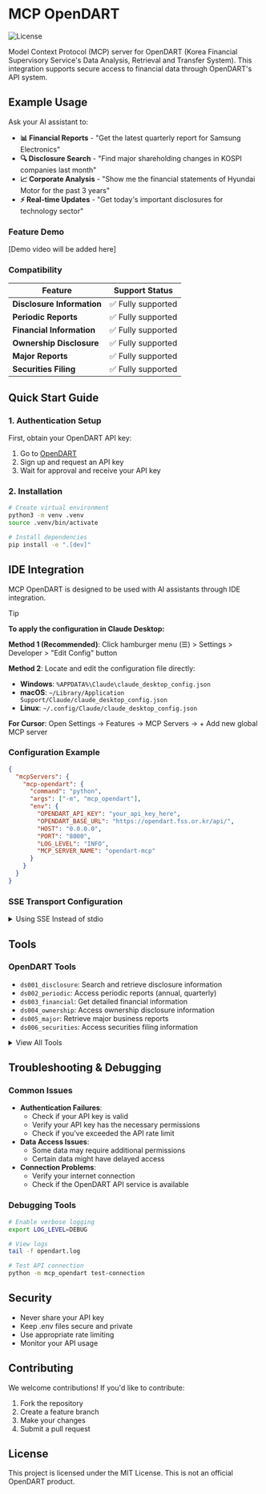 # MCP OpenDART

![License](https://img.shields.io/github/license/sooperset/mcp-opendart)

Model Context Protocol (MCP) server for OpenDART (Korea Financial Supervisory Service's Data Analysis, Retrieval and Transfer System). This integration supports secure access to financial data through OpenDART's API system.

## Example Usage

Ask your AI assistant to:

- **📊 Financial Reports** - "Get the latest quarterly report for Samsung Electronics"
- **🔍 Disclosure Search** - "Find major shareholding changes in KOSPI companies last month"
- **📈 Corporate Analysis** - "Show me the financial statements of Hyundai Motor for the past 3 years"
- **⚡ Real-time Updates** - "Get today's important disclosures for technology sector"

### Feature Demo

[Demo video will be added here]

### Compatibility

|Feature|Support Status|
|---|---|
|**Disclosure Information**|✅ Fully supported|
|**Periodic Reports**|✅ Fully supported|
|**Financial Information**|✅ Fully supported|
|**Ownership Disclosure**|✅ Fully supported|
|**Major Reports**|✅ Fully supported|
|**Securities Filing**|✅ Fully supported|

## Quick Start Guide

### 1. Authentication Setup

First, obtain your OpenDART API key:

1. Go to [OpenDART](https://opendart.fss.or.kr/)
2. Sign up and request an API key
3. Wait for approval and receive your API key

### 2. Installation

```bash
# Create virtual environment
python3 -m venv .venv
source .venv/bin/activate

# Install dependencies
pip install -e ".[dev]"
```

## IDE Integration

MCP OpenDART is designed to be used with AI assistants through IDE integration.

> [!TIP]
> **To apply the configuration in Claude Desktop:**
>
> **Method 1 (Recommended)**: Click hamburger menu (☰) > Settings > Developer > "Edit Config" button
>
> **Method 2**: Locate and edit the configuration file directly:
> - **Windows**: `%APPDATA%\Claude\claude_desktop_config.json`
> - **macOS**: `~/Library/Application Support/Claude/claude_desktop_config.json`
> - **Linux**: `~/.config/Claude/claude_desktop_config.json`
>
> **For Cursor**: Open Settings → Features → MCP Servers → + Add new global MCP server

### Configuration Example

```json
{
  "mcpServers": {
    "mcp-opendart": {
      "command": "python",
      "args": ["-m", "mcp_opendart"],
      "env": {
        "OPENDART_API_KEY": "your_api_key_here",
        "OPENDART_BASE_URL": "https://opendart.fss.or.kr/api/",
        "HOST": "0.0.0.0",
        "PORT": "8000",
        "LOG_LEVEL": "INFO",
        "MCP_SERVER_NAME": "opendart-mcp"
      }
    }
  }
}
```

### SSE Transport Configuration

<details>
<summary>Using SSE Instead of stdio</summary>

1. Start the server manually in a terminal:

```bash
python -m mcp_opendart --transport sse --port 9000 -vv
```

2. Configure your IDE to connect to the running server via its URL:

```json
{
  "mcpServers": {
    "mcp-opendart-sse": {
      "url": "http://localhost:9000/sse"
    }
  }
}
```
</details>

## Tools

### OpenDART Tools

- `ds001_disclosure`: Search and retrieve disclosure information
- `ds002_periodic`: Access periodic reports (annual, quarterly)
- `ds003_financial`: Get detailed financial information
- `ds004_ownership`: Access ownership disclosure information
- `ds005_major`: Retrieve major business reports
- `ds006_securities`: Access securities filing information

<details>
<summary>View All Tools</summary>

|Category|Tools|
|---|---|
|**Disclosure Information**|`get_company_info`, `search_disclosure`|
|**Periodic Reports**|`get_annual_report`, `get_quarterly_report`|
|**Financial Information**|`get_financial_statement`, `get_consolidated_finance`|
|**Ownership Disclosure**|`get_major_shareholders`, `get_executive_holdings`|
|**Major Reports**|`get_major_reports`, `get_business_reports`|
|**Securities Filing**|`get_securities_filing`, `get_prospectus`|

</details>

## Troubleshooting & Debugging

### Common Issues

- **Authentication Failures**:
  - Check if your API key is valid
  - Verify your API key has the necessary permissions
  - Check if you've exceeded the API rate limit
- **Data Access Issues**:
  - Some data may require additional permissions
  - Certain data might have delayed access
- **Connection Problems**:
  - Verify your internet connection
  - Check if the OpenDART API service is available

### Debugging Tools

```bash
# Enable verbose logging
export LOG_LEVEL=DEBUG

# View logs
tail -f opendart.log

# Test API connection
python -m mcp_opendart test-connection
```

## Security

- Never share your API key
- Keep .env files secure and private
- Use appropriate rate limiting
- Monitor your API usage

## Contributing

We welcome contributions! If you'd like to contribute:

1. Fork the repository
2. Create a feature branch
3. Make your changes
4. Submit a pull request

## License

This project is licensed under the MIT License. This is not an official OpenDART product. 